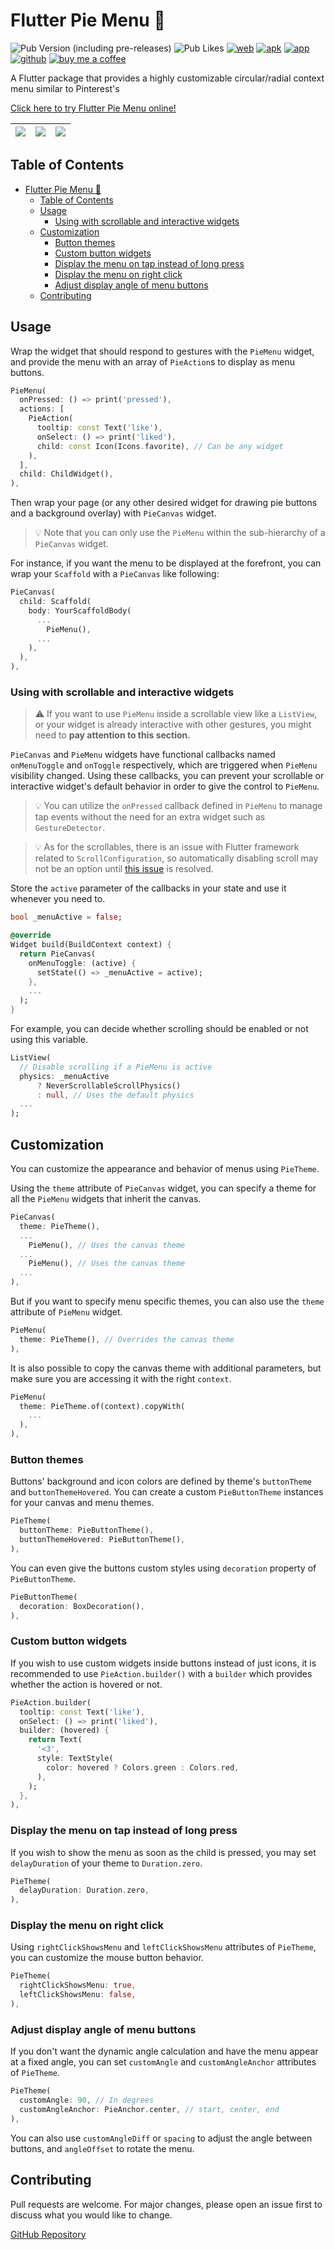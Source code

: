 # Flutter Pie Menu 🥧

![Pub Version (including pre-releases)](https://badges.genua.fr/pub/v/pie_menu)
![Pub Likes](https://badges.genua.fr/pub/likes/pie_menu)
[![web](https://img.shields.io/badge/live-web&nbsp;demo-white.svg)](https://rasitayaz.github.io/flutter-pie-menu)
[![apk](https://img.shields.io/badge/apk-android&nbsp;demo-teal.svg)](https://github.com/rasitayaz/flutter-pie-menu/raw/showcase/demo/android.zip)
[![app](https://img.shields.io/badge/app-macos&nbsp;demo-blueviolet)](https://github.com/rasitayaz/flutter-pie-menu/raw/showcase/demo/macos.zip)
[![github](https://img.shields.io/badge/github-rasitayaz-red)](https://github.com/rasitayaz)
[![buy me a coffee](https://img.shields.io/badge/buy&nbsp;me&nbsp;a&nbsp;coffee-donate-gold)](https://buymeacoffee.com/rasitayaz)

A Flutter package that provides a highly customizable circular/radial context menu similar to Pinterest's

[Click here to try Flutter Pie Menu online!](https://rasitayaz.github.io/flutter-pie-menu)

|![](https://raw.githubusercontent.com/rasitayaz/flutter-pie-menu/showcase/preview/screenshot-1.jpg)|![](https://raw.githubusercontent.com/rasitayaz/flutter-pie-menu/showcase/preview/example-1.gif)|![](https://raw.githubusercontent.com/rasitayaz/flutter-pie-menu/showcase/preview/example-2.gif)|
|:-:|:-:|:-:|

## Table of Contents

- [Flutter Pie Menu 🥧](#flutter-pie-menu-)
  - [Table of Contents](#table-of-contents)
  - [Usage](#usage)
    - [Using with scrollable and interactive widgets](#using-with-scrollable-and-interactive-widgets)
  - [Customization](#customization)
    - [Button themes](#button-themes)
    - [Custom button widgets](#custom-button-widgets)
    - [Display the menu on tap instead of long press](#display-the-menu-on-tap-instead-of-long-press)
    - [Display the menu on right click](#display-the-menu-on-right-click)
    - [Adjust display angle of menu buttons](#adjust-display-angle-of-menu-buttons)
  - [Contributing](#contributing)

## Usage

Wrap the widget that should respond to gestures with the `PieMenu` widget, and provide the menu with an array of `PieAction`s to display as menu buttons.

```dart
PieMenu(
  onPressed: () => print('pressed'),
  actions: [
    PieAction(
      tooltip: const Text('like'),
      onSelect: () => print('liked'),
      child: const Icon(Icons.favorite), // Can be any widget
    ),
  ],
  child: ChildWidget(),
),
```

Then wrap your page (or any other desired widget for drawing pie buttons and a background overlay) with `PieCanvas` widget.

> 💡 Note that you can only use the `PieMenu` within the sub-hierarchy of a `PieCanvas` widget.

For instance, if you want the menu to be displayed at the forefront, you can wrap your `Scaffold` with a `PieCanvas` like following:

```dart
PieCanvas(
  child: Scaffold(
    body: YourScaffoldBody(
      ...
        PieMenu(),
      ...
    ),
  ),
),
```

### Using with scrollable and interactive widgets

> ⚠️ If you want to use `PieMenu` inside a scrollable view like a `ListView`, or your widget is already interactive with other gestures, you might need to **pay attention to this section.**

`PieCanvas` and `PieMenu` widgets have functional callbacks named `onMenuToggle` and `onToggle` respectively, which are triggered when `PieMenu` visibility changed. Using these callbacks, you can prevent your scrollable or interactive widget's default behavior in order to give the control to `PieMenu`.

> 💡 You can utilize the `onPressed` callback defined in `PieMenu` to manage tap events without the need for an extra widget such as `GestureDetector`.

> 💡 As for the scrollables, there is an issue with Flutter framework related to `ScrollConfiguration`, so automatically disabling scroll may not be an option until [this issue](https://github.com/flutter/flutter/issues/111170) is resolved.

Store the `active` parameter of the callbacks in your state and use it whenever you need to.

```dart
bool _menuActive = false;

@override
Widget build(BuildContext context) {
  return PieCanvas(
    onMenuToggle: (active) {
      setState(() => _menuActive = active);
    },
    ...
  );
}
```

For example, you can decide whether scrolling should be enabled or not using this variable.


```dart
ListView(
  // Disable scrolling if a PieMenu is active
  physics: _menuActive
      ? NeverScrollableScrollPhysics()
      : null, // Uses the default physics
  ...
);
```

## Customization

You can customize the appearance and behavior of menus using `PieTheme`.

Using the `theme` attribute of `PieCanvas` widget, you can specify a theme for all the `PieMenu` widgets that inherit the canvas.

```dart
PieCanvas(
  theme: PieTheme(),
  ...
    PieMenu(), // Uses the canvas theme
  ...
    PieMenu(), // Uses the canvas theme
  ...
),
```

But if you want to specify menu specific themes, you can also use the `theme` attribute of `PieMenu` widget.

```dart
PieMenu(
  theme: PieTheme(), // Overrides the canvas theme
),
```

It is also possible to copy the canvas theme with additional parameters, but make sure you are accessing it with the right `context`.

```dart
PieMenu(
  theme: PieTheme.of(context).copyWith(
    ...
  ),
),
```

### Button themes

Buttons' background and icon colors are defined by theme's `buttonTheme` and `buttonThemeHovered`. You can create a custom `PieButtonTheme` instances for your canvas and menu themes.

```dart
PieTheme(
  buttonTheme: PieButtonTheme(),
  buttonThemeHovered: PieButtonTheme(),
),
```

You can even give the buttons custom styles using `decoration` property of `PieButtonTheme`.

```dart
PieButtonTheme(
  decoration: BoxDecoration(),
),
```

### Custom button widgets

If you wish to use custom widgets inside buttons instead of just icons, it is recommended to use `PieAction.builder()` with a `builder` which provides whether the action is hovered or not.

```dart
PieAction.builder(
  tooltip: const Text('like'),
  onSelect: () => print('liked'),
  builder: (hovered) {
    return Text(
      '<3',
      style: TextStyle(
        color: hovered ? Colors.green : Colors.red,
      ),
    );
  },
),
```

### Display the menu on tap instead of long press

If you wish to show the menu as soon as the child is pressed, you may set `delayDuration` of your theme to `Duration.zero`.

```dart
PieTheme(
  delayDuration: Duration.zero,
),
```

### Display the menu on right click

Using `rightClickShowsMenu` and `leftClickShowsMenu` attributes of `PieTheme`, you can customize the mouse button behavior.

```dart
PieTheme(
  rightClickShowsMenu: true,
  leftClickShowsMenu: false,
),
```

### Adjust display angle of menu buttons

If you don't want the dynamic angle calculation and have the menu appear at a fixed angle, you can set `customAngle` and `customAngleAnchor` attributes of `PieTheme`.

```dart
PieTheme(
  customAngle: 90, // In degrees
  customAngleAnchor: PieAnchor.center, // start, center, end
),
```

You can also use `customAngleDiff` or `spacing` to adjust the angle between buttons, and `angleOffset` to rotate the menu.

## Contributing

Pull requests are welcome. For major changes, please open an issue first to discuss what you would like to change.

[GitHub Repository](https://github.com/rasitayaz/flutter-pie-menu)
